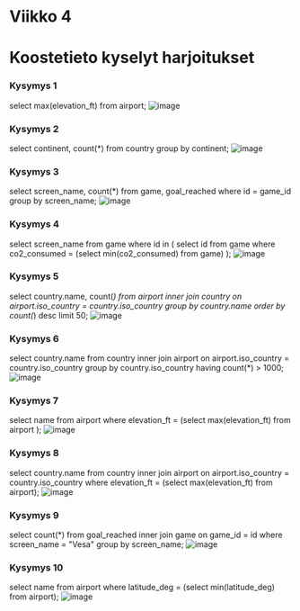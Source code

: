 # Viikko 4
# Koostetieto kyselyt harjoitukset

### Kysymys 1
select max(elevation_ft)
from airport;
![image](https://github.com/user-attachments/assets/762affdc-8f2f-453f-a348-939a1c450184)

### Kysymys 2
select continent, count(*)
from country
group by continent;
![image](https://github.com/user-attachments/assets/4105befb-44af-41e3-a406-8698147de82d)

### Kysymys 3
select screen_name, count(*)
from game, goal_reached
where id = game_id
group by screen_name;
![image](https://github.com/user-attachments/assets/497c7b50-f75f-4853-bdc5-23120bb9aa37)

### Kysymys 4
select screen_name
from game
where id in (
select id
from game
where co2_consumed = (select min(co2_consumed) from game) 
);
![image](https://github.com/user-attachments/assets/f8864a5a-7b95-4e17-93c5-5176ec0155ca)

### Kysymys 5
select country.name, count(*)
from airport
inner join country on airport.iso_country = country.iso_country
group by country.name
order by count(*) desc
limit 50;
![image](https://github.com/user-attachments/assets/7ac2c1ec-9c5f-4624-ad8b-92e5021f085f)

### Kysymys 6
select country.name
from country
inner join airport on airport.iso_country = country.iso_country
group by country.iso_country
having count(*) > 1000;
![image](https://github.com/user-attachments/assets/6d0261c2-b1f1-412d-ac53-cf4090e314bb)

### Kysymys 7
select name 
from airport
where elevation_ft = (select max(elevation_ft) from airport
);
![image](https://github.com/user-attachments/assets/8a786817-222b-466b-b987-82501900a020)

### Kysymys 8
select country.name
from country
inner join airport on airport.iso_country = country.iso_country
where elevation_ft = (select max(elevation_ft) from airport);
![image](https://github.com/user-attachments/assets/6bdd0599-519f-425f-ab16-231145bf4ca8)

### Kysymys 9
select count(*)
from goal_reached
inner join game on game_id = id
where screen_name = "Vesa"
group by screen_name;
![image](https://github.com/user-attachments/assets/cccba694-5a2b-4685-b404-6064f02b854d)

### Kysymys 10
select name
from airport
where latitude_deg = (select min(latitude_deg) from airport);
![image](https://github.com/user-attachments/assets/13d9fd45-4cd2-419e-a9d2-c1c6970e24ba)
